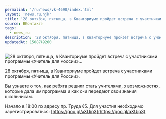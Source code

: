 ```yaml
---
permalink: '/ru/news/vk-4690/index.html'
layout: 'news.ru.njk'
title: '28 октября, пятница, в Кванториуме пройдет встреча с участниками программы «Учитель для России»'
source: ВКонтакте
tags:
  - news_ru
description: '28 октября, пятница, в Кванториуме пройдет встреча с участниками программы «Учитель для России»…'
updatedAt: 1508749260
---
```

![28 октября, пятница, в Кванториуме пройдет встреча с участниками программы «Учитель для России»…](https://sun9-18.userapi.com/impf/c834201/v834201687/a8a/C47BEnGMA5E.jpg?size=1280x767&quality=96&proxy=1&sign=de27eaa3ae9afa41cb045c796f6d3bff&c_uniq_tag=bQKMlZvtvq_f7z5a_w6Ti1pSt59zdpg-KtoSGEUSMKg&type=album)

28 октября, пятница, в Кванториуме пройдет встреча с участниками программы «Учитель для России».

Вы узнаете о том, как ребята решили стать учителями, о возможностях, которые дала им программа и как они передают свои знания школьникам.

Начало в 18:00 по адресу пр. Труда 65.
Для участия необходимо зарегистрироваться: [https://goo.gl/aXUip3](https://goo.gl/aXUip3)
